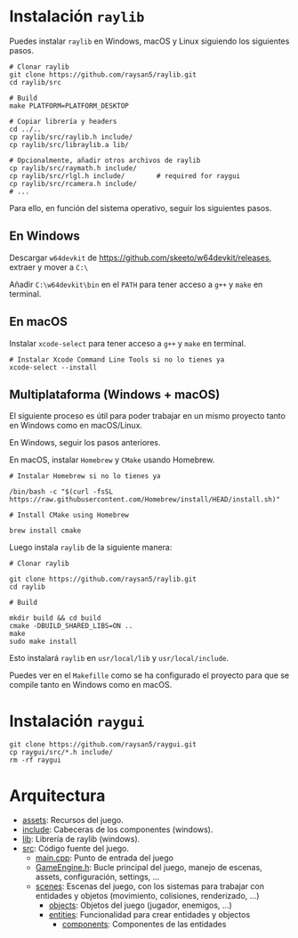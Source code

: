 # Instalación `raylib`

Puedes instalar `raylib` en Windows, macOS y Linux siguiendo los siguientes pasos.

```
# Clonar raylib
git clone https://github.com/raysan5/raylib.git
cd raylib/src

# Build
make PLATFORM=PLATFORM_DESKTOP

# Copiar librería y headers
cd ../..
cp raylib/src/raylib.h include/
cp raylib/src/libraylib.a lib/

# Opcionalmente, añadir otros archivos de raylib
cp raylib/src/raymath.h include/
cp raylib/src/rlgl.h include/        # required for raygui
cp raylib/src/rcamera.h include/
# ...
```

Para ello, en función del sistema operativo, seguir los siguientes pasos.

## En Windows

Descargar `w64devkit` de https://github.com/skeeto/w64devkit/releases, extraer y mover a `C:\`

Añadir `C:\w64devkit\bin` en el `PATH` para tener acceso a `g++` y `make` en terminal.

## En macOS

Instalar `xcode-select` para tener acceso a `g++` y `make` en terminal.

```
# Instalar Xcode Command Line Tools si no lo tienes ya
xcode-select --install
```

## Multiplataforma (Windows + macOS)

El siguiente proceso es útil para poder trabajar en un mismo proyecto tanto en Windows como en macOS/Linux.

En Windows, seguir los pasos anteriores.

En macOS, instalar `Homebrew` y `CMake` usando Homebrew.

```
# Instalar Homebrew si no lo tienes ya

/bin/bash -c "$(curl -fsSL https://raw.githubusercontent.com/Homebrew/install/HEAD/install.sh)"

# Install CMake using Homebrew

brew install cmake
```

Luego instala `raylib` de la siguiente manera:

```
# Clonar raylib

git clone https://github.com/raysan5/raylib.git
cd raylib

# Build

mkdir build && cd build
cmake -DBUILD_SHARED_LIBS=ON ..
make
sudo make install
```

Esto instalará `raylib` en `usr/local/lib` y `usr/local/include`.

Puedes ver en el `Makefille` como se ha configurado el proyecto para que se compile tanto en Windows como en macOS.

# Instalación `raygui`

```
git clone https://github.com/raysan5/raygui.git
cp raygui/src/*.h include/
rm -rf raygui
```

# Arquitectura

- [assets](assets): Recursos del juego.
- [include](include): Cabeceras de los componentes (windows).
- [lib](lib): Librería de raylib (windows).
- [src](src): Código fuente del juego.
  - [main.cpp](src/main.cpp): Punto de entrada del juego
  - [GameEngine.h](src/GameEngine.h): Bucle principal del juego, manejo de escenas, assets, configuración, settings, ...
  - [scenes](src/scenes): Escenas del juego, con los sistemas para trabajar con entidades y objetos (movimiento, colisiones, renderizado, ...)
    - [objects](src/scenes/objects): Objetos del juego (jugador, enemigos, ...)
    - [entities](src/scenes/entities): Funcionalidad para crear entidades y objectos
      - [components](src/scenes/entities/components): Componentes de las entidades
